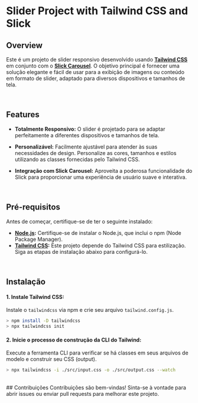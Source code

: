 # Slider Project with Tailwind CSS and Slick

## Overview
Este é um projeto de slider responsivo desenvolvido usando **[Tailwind CSS](https://tailwindcss.com/)** em conjunto com o **[Slick Carousel](https://kenwheeler.github.io/slick/)**. O objetivo principal é fornecer uma solução elegante e fácil de usar para a exibição de imagens ou conteúdo em formato de slider, adaptado para diversos dispositivos e tamanhos de tela.

<br>

## Features
- **Totalmente Responsivo:** O slider é projetado para se adaptar perfeitamente a diferentes dispositivos e tamanhos de tela.

- **Personalizável:** Facilmente ajustável para atender às suas necessidades de design. Personalize as cores, tamanhos e estilos utilizando as classes fornecidas pelo Tailwind CSS.

- **Integração com Slick Carousel:** Aproveita a poderosa funcionalidade do Slick para proporcionar uma experiência de usuário suave e interativa.

<br>

## Pré-requisitos
Antes de começar, certifique-se de ter o seguinte instalado:
- **[Node.js](https://nodejs.org/en/download):** Certifique-se de instalar o Node.js, que inclui o npm (Node Package Manager).
- **[Tailwind CSS](https://tailwindcss.com/docs/installation):** Este projeto depende do Tailwind CSS para estilização. Siga as etapas de instalação abaixo para configurá-lo.

<br>

## Instalação
#### 1. Instale Tailwind CSS:
Instale o `tailwindcss` via npm e crie seu arquivo `tailwind.config.js`.
```bash
> npm install -D tailwindcss
> npx tailwindcss init
```

#### 2. Inicie o processo de construção da CLI do Tailwind:
Execute a ferramenta CLI para verificar se há classes em seus arquivos de modelo e construir seu CSS (output).
```bash
> npx tailwindcss -i ./src/input.css -o ./src/output.css --watch
```

<br>
## Contribuições
Contribuições são bem-vindas! Sinta-se à vontade para abrir issues ou enviar pull requests para melhorar este projeto.

